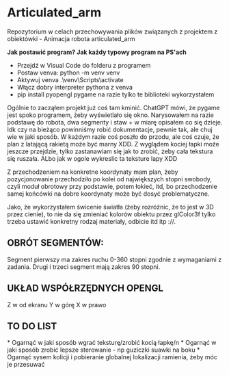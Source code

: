 <h1> Articulated_arm </h1>
Repozytorium w celach przechowywania plików związanych z projektem z obiektówki - Animacja robota articulated_arm

**Jak postawić program? Jak każdy typowy program na PS'ach**
* Przejdź w Visual Code do folderu z programem
* Postaw venva: python -m venv venv
* Aktywuj venva .\venv\Scripts\activate
* Włącz dobry interpreter pythona z venva
* pip install pyopengl pygame
na razie tylko te biblioteki wykorzystałem

Ogólnie to zacząłem projekt już coś tam kminić. ChatGPT mówi, że pygame jest spoko programem, żeby wyświetlało się okno. 
Narysowałem na razie podstawę do robota, dwa segmenty i staw + w miarę opisałem co się dzieje. Idk czy na bieżąco powinniśmy robić dokumentacje, pewnie tak, ale chuj wie w jaki sposób.
W każdym razie coś poszło do przodu, ale coś czuje, że plan z latającą rakietą może być marny XDD. Z wyglądem kociej łapki może jeszcze przejdzie,
tylko zastanawiam się jak to zrobić, żeby cała tekstura się ruszała. ALbo jak w ogole wykreslic ta teksture lapy XDD

Z przechodzeniem na konkretne koordynaty mam plan, żeby pozycjonowanie przechodziło po kolei od największych stopni swobody, czyli moduł obrotowy przy podstawie, potem łokieć, itd, bo przechodzenie samej końcówki na dobre koordynaty może być dosyć problematyczne.

Jako, że wykorzystałem świcenie światła (żeby rozróżnic, że to jest w 3D przez cienie), to nie da się zmieniać kolorów obiektu przez  glColor3f tylko
trzeba ustawić konkretny rodzaj materiały, odbicie itd itp ://.

<h2> OBRÓT SEGMENTÓW: </h2>
Segment pierwszy ma zakres ruchu 0-360 stopni zgodnie z wymaganiami z zadania. Drugi i trzeci segment mają zakres 90 stopni.

<h2>UKŁAD WSPÓŁRZĘDNYCH OPENGL </h2>
Z w od ekranu
Y w górę
X w prawo

<h2>TO DO LIST</h2>
* Ogarnąć w jaki sposób wgrać teksturę/zrobić kocią łapkę/n
* Ogarnąć w jaki sposób zrobić lepsze sterowanie - np guziczki suawki na boku
* Ogarnąć sysem kolicji i pobieranie globalnej lokalizacji ramienia, żeby móc je przesuwać
